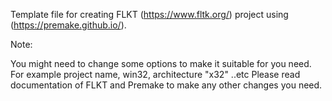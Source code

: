 Template file for creating FLKT (https://www.fltk.org/)  project using (https://premake.github.io/).

Note: 

You might need to change some options to make it suitable for you need. 
For example project name, win32, architecture "x32" ..etc
Please read documentation of FLKT and Premake to make any other changes you need. 
